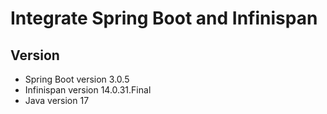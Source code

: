 # Integrate Spring Boot and Infinispan

## Version
- Spring Boot version 3.0.5
- Infinispan version 14.0.31.Final
- Java version 17
